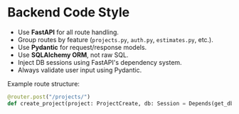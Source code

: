 # Backend Code Style

- Use **FastAPI** for all route handling.
- Group routes by feature (`projects.py`, `auth.py`, `estimates.py`, etc.).
- Use **Pydantic** for request/response models.
- Use **SQLAlchemy ORM**, not raw SQL.
- Inject DB sessions using FastAPI's dependency system.
- Always validate user input using Pydantic.

Example route structure:
```python
@router.post("/projects/")
def create_project(project: ProjectCreate, db: Session = Depends(get_db)):

